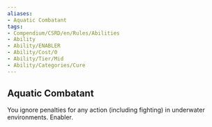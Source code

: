 ```yaml
---
aliases:
- Aquatic Combatant
tags:
- Compendium/CSRD/en/Rules/Abilities
- Ability
- Ability/ENABLER
- Ability/Cost/0
- Ability/Tier/Mid
- Ability/Categories/Cure
---
```


  
## Aquatic Combatant  
You ignore penalties for any action (including fighting) in underwater environments. Enabler.